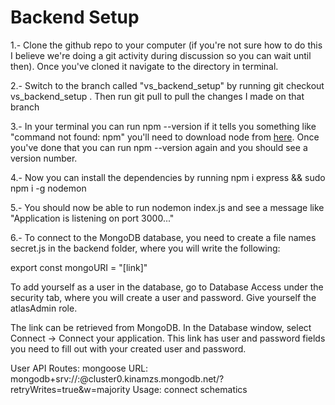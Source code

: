 # Backend Setup

1.- Clone the github repo to your computer (if you're not sure how to do this I believe we're doing a git activity during discussion so you can wait until then). Once you've cloned it navigate to the directory in terminal.

2.- Switch to the branch called "vs_backend_setup" by running git checkout vs_backend_setup . Then run git pull to pull the changes I made on that branch

3.- In your terminal you can run npm --version if it tells you something like "command not found: npm" you'll need to download node from [here](https://nodejs.org/en/download/). Once you've done that you can run npm --version again and you should see a version number.

4.- Now you can install the dependencies by running npm i express && sudo npm i -g nodemon

5.- You should now be able to run nodemon index.js and see a message like "Application is listening on port 3000..."

6.- To connect to the MongoDB database, you need to create a file names secret.js in the backend folder, where you will write the following:

export const mongoURI = "[link]"

To add yourself as a user in the database, go to Database Access under the security tab, where you will create a user and password. Give yourself the atlasAdmin role.

The link can be retrieved from MongoDB. In the Database window, select Connect -> Connect your application. This link has user and password fields you need to fill out with your created user and password.

User API Routes: mongoose
URL: mongodb+srv://<username>:<password>@cluster0.kinamzs.mongodb.net/?retryWrites=true&w=majority
Usage: connect schematics